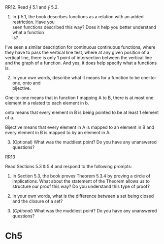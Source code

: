 RR12. Read ∮ 5.1 and ∮ 5.2.  
1. In ∮ 5.1, the book describes functions as a relation with an added restriction. Have you  
seen functions described this way? Does it help you better understand what a function  
is?  

I've seen a similar description for continuous continuous functions, where they have to pass the vertical line test, where at any given position of a vertical line, there is only 1 point of intersection between the vertical line and the graph of a function. And yes, it does help specify what a functions is.

2. In your own words, describe what it means for a function to be one-to-one, onto and  
bijective.  

One-to-one means that in function f mapping A to B, there is at most one element in a related to each element in b.

onto means  that every element in B is being pointed to be at least 1 element of a.

Bijective means that every element in A is mapped to an element in B and every element in B is mapped to by an element in A.

3. (Optional) What was the muddiest point? Do you have any unanswered questions?


RR13   

Read Sections 5.3 & 5.4 and respond to the following prompts:

1.  In Section 5.3, the book proves Theorem 5.3.4 by proving a circle of implications. What about the statement of the Theorem allows us to structure our proof this way? Do you understand this type of proof?



2.  In your own words, what is the difference between a set being closed and the closure of a set?



3.  (_Optional_) What was the muddiest point? Do you have any unanswered questions?



# Ch5 